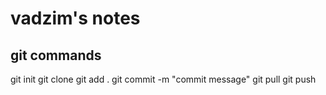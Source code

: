 # vadzim's notes

## git commands

git init
git clone
git add .
git commit -m "commit message"
git pull
git push
